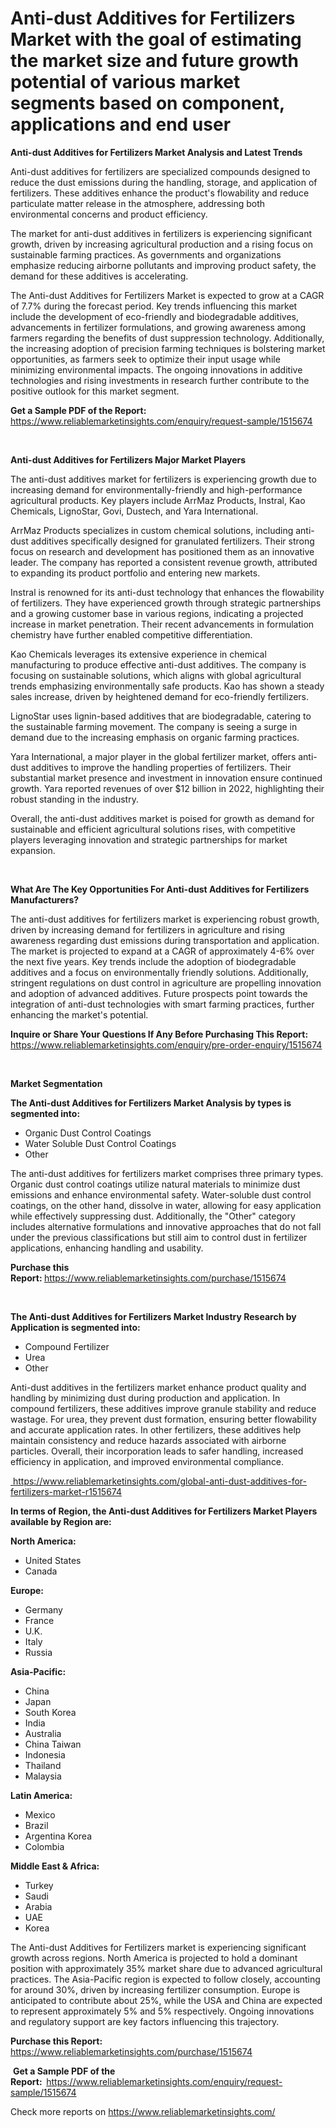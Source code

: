<p><h1>Anti-dust Additives for Fertilizers Market with the goal of estimating the market size and future growth potential of various market segments based on component, applications and end user</h1></p><p><strong>Anti-dust Additives for Fertilizers Market Analysis and Latest Trends</strong></p>
<p><p>Anti-dust additives for fertilizers are specialized compounds designed to reduce the dust emissions during the handling, storage, and application of fertilizers. These additives enhance the product's flowability and reduce particulate matter release in the atmosphere, addressing both environmental concerns and product efficiency.</p><p>The market for anti-dust additives in fertilizers is experiencing significant growth, driven by increasing agricultural production and a rising focus on sustainable farming practices. As governments and organizations emphasize reducing airborne pollutants and improving product safety, the demand for these additives is accelerating. </p><p>The Anti-dust Additives for Fertilizers Market is expected to grow at a CAGR of 7.7% during the forecast period. Key trends influencing this market include the development of eco-friendly and biodegradable additives, advancements in fertilizer formulations, and growing awareness among farmers regarding the benefits of dust suppression technology. Additionally, the increasing adoption of precision farming techniques is bolstering market opportunities, as farmers seek to optimize their input usage while minimizing environmental impacts. The ongoing innovations in additive technologies and rising investments in research further contribute to the positive outlook for this market segment.</p></p>
<p><strong>Get a Sample PDF of the Report:&nbsp;</strong> <a href="https://www.reliablemarketinsights.com/enquiry/request-sample/1515674?utm_campaign=3584&utm_medium=2&utm_source=Github&utm_content=ia&utm_term=04042025&utm_id=anti-dust-additives-for-fertilizers">https://www.reliablemarketinsights.com/enquiry/request-sample/1515674</a></p>
<p>&nbsp;</p>
<p><strong>Anti-dust Additives for Fertilizers Major Market Players</strong></p>
<p><p>The anti-dust additives market for fertilizers is experiencing growth due to increasing demand for environmentally-friendly and high-performance agricultural products. Key players include ArrMaz Products, Instral, Kao Chemicals, LignoStar, Govi, Dustech, and Yara International.</p><p>ArrMaz Products specializes in custom chemical solutions, including anti-dust additives specifically designed for granulated fertilizers. Their strong focus on research and development has positioned them as an innovative leader. The company has reported a consistent revenue growth, attributed to expanding its product portfolio and entering new markets.</p><p>Instral is renowned for its anti-dust technology that enhances the flowability of fertilizers. They have experienced growth through strategic partnerships and a growing customer base in various regions, indicating a projected increase in market penetration. Their recent advancements in formulation chemistry have further enabled competitive differentiation.</p><p>Kao Chemicals leverages its extensive experience in chemical manufacturing to produce effective anti-dust additives. The company is focusing on sustainable solutions, which aligns with global agricultural trends emphasizing environmentally safe products. Kao has shown a steady sales increase, driven by heightened demand for eco-friendly fertilizers.</p><p>LignoStar uses lignin-based additives that are biodegradable, catering to the sustainable farming movement. The company is seeing a surge in demand due to the increasing emphasis on organic farming practices.</p><p>Yara International, a major player in the global fertilizer market, offers anti-dust additives to improve the handling properties of fertilizers. Their substantial market presence and investment in innovation ensure continued growth. Yara reported revenues of over $12 billion in 2022, highlighting their robust standing in the industry.</p><p>Overall, the anti-dust additives market is poised for growth as demand for sustainable and efficient agricultural solutions rises, with competitive players leveraging innovation and strategic partnerships for market expansion.</p></p>
<p>&nbsp;</p>
<p><strong>What Are The Key Opportunities For Anti-dust Additives for Fertilizers Manufacturers?</strong></p>
<p><p>The anti-dust additives for fertilizers market is experiencing robust growth, driven by increasing demand for fertilizers in agriculture and rising awareness regarding dust emissions during transportation and application. The market is projected to expand at a CAGR of approximately 4-6% over the next five years. Key trends include the adoption of biodegradable additives and a focus on environmentally friendly solutions. Additionally, stringent regulations on dust control in agriculture are propelling innovation and adoption of advanced additives. Future prospects point towards the integration of anti-dust technologies with smart farming practices, further enhancing the market's potential.</p></p>
<p><strong>Inquire or Share Your Questions If Any Before Purchasing This Report:</strong> <a href="https://www.reliablemarketinsights.com/enquiry/pre-order-enquiry/1515674?utm_campaign=3584&utm_medium=2&utm_source=Github&utm_content=ia&utm_term=04042025&utm_id=anti-dust-additives-for-fertilizers">https://www.reliablemarketinsights.com/enquiry/pre-order-enquiry/1515674</a></p>
<p>&nbsp;</p>
<p><strong>Market Segmentation</strong></p>
<p><strong>The Anti-dust Additives for Fertilizers Market Analysis by types is segmented into:</strong></p>
<p><ul><li>Organic Dust Control Coatings</li><li>Water Soluble Dust Control Coatings</li><li>Other</li></ul></p>
<p><p>The anti-dust additives for fertilizers market comprises three primary types. Organic dust control coatings utilize natural materials to minimize dust emissions and enhance environmental safety. Water-soluble dust control coatings, on the other hand, dissolve in water, allowing for easy application while effectively suppressing dust. Additionally, the "Other" category includes alternative formulations and innovative approaches that do not fall under the previous classifications but still aim to control dust in fertilizer applications, enhancing handling and usability.</p></p>
<p><strong>Purchase this Report:&nbsp;</strong><a href="https://www.reliablemarketinsights.com/purchase/1515674?utm_campaign=3584&utm_medium=2&utm_source=Github&utm_content=ia&utm_term=04042025&utm_id=anti-dust-additives-for-fertilizers">https://www.reliablemarketinsights.com/purchase/1515674</a></p>
<p>&nbsp;</p>
<p><strong>The Anti-dust Additives for Fertilizers Market Industry Research by Application is segmented into:</strong></p>
<p><ul><li>Compound Fertilizer</li><li>Urea</li><li>Other</li></ul></p>
<p><p>Anti-dust additives in the fertilizers market enhance product quality and handling by minimizing dust during production and application. In compound fertilizers, these additives improve granule stability and reduce wastage. For urea, they prevent dust formation, ensuring better flowability and accurate application rates. In other fertilizers, these additives help maintain consistency and reduce hazards associated with airborne particles. Overall, their incorporation leads to safer handling, increased efficiency in application, and improved environmental compliance.</p></p>
<p><a href="https://www.reliablemarketinsights.com/global-anti-dust-additives-for-fertilizers-market-r1515674?utm_campaign=3584&utm_medium=2&utm_source=Github&utm_content=ia&utm_term=04042025&utm_id=anti-dust-additives-for-fertilizers">&nbsp;https://www.reliablemarketinsights.com/global-anti-dust-additives-for-fertilizers-market-r1515674</a></p>
<p><strong>In terms of Region, the Anti-dust Additives for Fertilizers Market Players available by Region are:</strong></p>
<p>
    <p> <strong> North America: </strong>
        <ul>
            <li>United States</li>
            <li>Canada</li>
        </ul>
        </p> 
    <p> <strong> Europe: </strong>
        <ul>
            <li>Germany</li>
            <li>France</li>
            <li>U.K.</li>
            <li>Italy</li>
            <li>Russia</li>
        </ul>
        </p> 
    <p> <strong> Asia-Pacific: </strong>
        <ul>
            <li>China</li>
            <li>Japan</li>
            <li>South Korea</li>
            <li>India</li>
            <li>Australia</li>
            <li>China Taiwan</li>
            <li>Indonesia</li>
            <li>Thailand</li>
            <li>Malaysia</li>
        </ul>
        </p> 
    <p> <strong> Latin America: </strong>
        <ul>
            <li>Mexico</li>
            <li>Brazil</li>
            <li>Argentina Korea</li>
            <li>Colombia</li>
        </ul>
        </p> 
    <p> <strong> Middle East & Africa: </strong>
        <ul>
            <li>Turkey</li>
            <li>Saudi</li>
            <li>Arabia</li>
            <li>UAE</li>
            <li>Korea</li>
        </ul>
    </p>
    </p>
<p><p>The Anti-dust Additives for Fertilizers market is experiencing significant growth across regions. North America is projected to hold a dominant position with approximately 35% market share due to advanced agricultural practices. The Asia-Pacific region is expected to follow closely, accounting for around 30%, driven by increasing fertilizer consumption. Europe is anticipated to contribute about 25%, while the USA and China are expected to represent approximately 5% and 5% respectively. Ongoing innovations and regulatory support are key factors influencing this trajectory.</p></p>
<p><strong>Purchase this Report: </strong><a href="https://www.reliablemarketinsights.com/purchase/1515674?utm_campaign=3584&utm_medium=2&utm_source=Github&utm_content=ia&utm_term=04042025&utm_id=anti-dust-additives-for-fertilizers">https://www.reliablemarketinsights.com/purchase/1515674</a></p>
<p>&nbsp;<strong>Get a Sample PDF of the Report:&nbsp;&nbsp;</strong><a href="https://www.reliablemarketinsights.com/enquiry/request-sample/1515674?utm_campaign=3584&utm_medium=2&utm_source=Github&utm_content=ia&utm_term=04042025&utm_id=anti-dust-additives-for-fertilizers">https://www.reliablemarketinsights.com/enquiry/request-sample/1515674</a></p>
<p><strong></strong></p>
<p>Check more reports on <a href="https://www.reliablemarketinsights.com/?utm_campaign=3584&utm_medium=2&utm_source=Github&utm_content=ia&utm_term=04042025&utm_id=anti-dust-additives-for-fertilizers">https://www.reliablemarketinsights.com/</a></p>